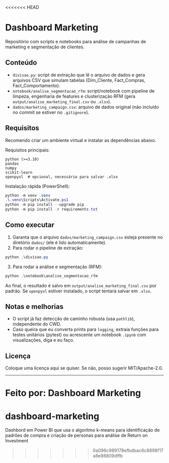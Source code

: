 <<<<<<< HEAD
# Dashboard Marketing

Repositório com scripts e notebooks para análise de campanhas de marketing e segmentação de clientes.

## Conteúdo

- `divisao.py`: script de extração que lê o arquivo de dados e gera arquivos CSV que simulam tabelas (Dim_Cliente, Fact_Compras, Fact_Comportamento).
- `notebook/analise_segmentacao_rfm`: script/notebook com pipeline de limpeza, engenharia de features e clusterização RFM (gera `output/analise_marketing_final.csv` ou `.xlsx`).
- `dados/marketing_campaign.csv`: arquivo de dados original (não incluído no commit se estiver no `.gitignore`).

## Requisitos

Recomendo criar um ambiente virtual e instalar as dependências abaixo.

Requisitos principais:

```
python (>=3.10)
pandas
numpy
scikit-learn
openpyxl  # opcional, necessário para salvar .xlsx
```

Instalação rápida (PowerShell):

```powershell
python -m venv .venv
.\.venv\Scripts\Activate.ps1
python -m pip install --upgrade pip
python -m pip install -r requirements.txt
```

## Como executar

1. Garanta que o arquivo `dados/marketing_campaign.csv` esteja presente no diretório `dados/` (ele é lido automaticamente).
2. Para rodar o pipeline de extração:

```powershell
python .\divisao.py
```

3. Para rodar a análise e segmentação (RFM):

```powershell
python .\notebook\analise_segmentacao_rfm
```

Ao final, o resultado é salvo em `output/analise_marketing_final.csv` por padrão. Se `openpyxl` estiver instalado, o script tentará salvar em `.xlsx`.

## Notas e melhorias

- O script já faz detecção de caminho robusta (usa `pathlib`), independente do CWD.
- Caso queira que eu converta prints para `logging`, extraia funções para testes unitários (pytest) ou acrescente um notebook `.ipynb` com visualizações, diga e eu faço.

## Licença

Coloque uma licença aqui se quiser. Se não, posso sugerir MIT/Apache-2.0.

---
Feito por: Dashboard Marketing
=======
# dashboard-marketing
Dashbord em Power BI que usa o algoritmo k-means para identificação de padrões de compra e criação de personas para análise de Return on Investment
>>>>>>> 0a096c989178efbdbac6c8898f17a8e98809dffb

